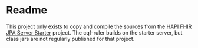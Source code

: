 # Readme

This project only exists to copy and compile the sources from the [HAPI FHIR JPA Server Starter](https://github.com/hapifhir/hapi-fhir-jpaserver-starter) project. The cqf-ruler builds on the starter server, but class jars are not regularly published for that project.
